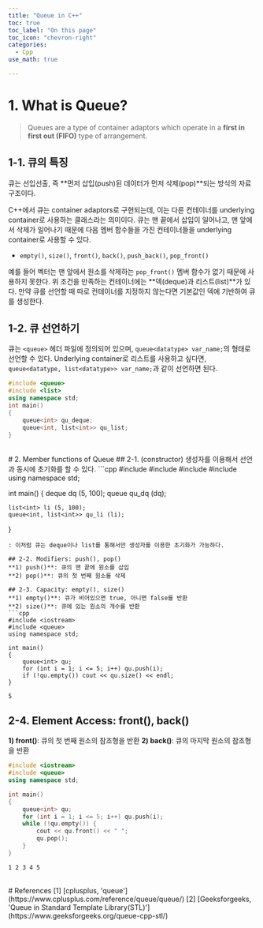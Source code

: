 ```yaml
---
title: "Queue in C++"
toc: true
toc_label: "On this page"
toc_icon: "chevron-right"
categories:
  - Cpp
use_math: true

---
```


# 1. What is Queue?
> Queues are a type of container adaptors which operate in a **first in first out (FIFO)** type of arrangement.

## 1-1. 큐의 특징
큐는 선입선출, 즉 **먼저 삽입(push)된 데이터가 먼저 삭제(pop)**되는 방식의 자료구조이다.

C++에서 큐는 container adaptors로 구현되는데, 이는 다른 컨테이너를 underlying container로 사용하는 클래스라는 의미이다. 큐는 맨 끝에서 삽입이 일어나고, 맨 앞에서 삭제가 일어나기 때문에 다음 멤버 함수들을 가진 컨테이너들을 underlying container로 사용할 수 있다.
- `empty()`, `size()`, `front()`, `back()`, `push_back()`, `pop_front()`

예를 들어 벡터는 맨 앞에서 원소를 삭제하는 `pop_front()` 멤버 함수가 없기 때문에 사용하지 못한다. 위 조건을 만족하는 컨테이너에는 **덱(deque)과 리스트(list)**가 있다. 만약 큐를 선언할 때 따로 컨테이너를 지정하지 않는다면 기본값인 덱에 기반하여 큐를 생성한다.

## 1-2. 큐 선언하기
큐는 `<queue>` 헤더 파일에 정의되어 있으며, `queue<datatype> var_name;`의 형태로 선언할 수 있다. Underlying container로 리스트를 사용하고 싶다면, `queue<datatype, list<datatype>> var_name;`과 같이 선언하면 된다.
```cpp
#include <queue>
#include <list>
using namespace std;
int main()
{
    queue<int> qu_deque;
    queue<int, list<int>> qu_list;
}
```


<br/>
# 2. Member functions of Queue
## 2-1. (constructor)
생성자를 이용해서 선언과 동시에 초기화를 할 수 있다.
```cpp
#include <iostream>
#include <queue>
#include <deque>
#include <list>
using namespace std;

int main()
{
    deque<int> dq (5, 100);
    queue<int> qu_dq (dq);
    
    list<int> li (5, 100);
    queue<int, list<int>> qu_li (li);
}
```
: 이처럼 큐는 deque이나 list를 통해서만 생성자를 이용한 초기화가 가능하다.

## 2-2. Modifiers: push(), pop()
**1) push()**: 큐의 맨 끝에 원소를 삽입
**2) pop()**: 큐의 첫 번째 원소를 삭제

## 2-3. Capacity: empty(), size()
**1) empty()**: 큐가 비어있으면 true, 아니면 false를 반환
**2) size()**: 큐에 있는 원소의 개수를 반환
```cpp
#include <iostream>
#include <queue>
using namespace std;

int main()
{
    queue<int> qu;
    for (int i = 1; i <= 5; i++) qu.push(i);
    if (!qu.empty()) cout << qu.size() << endl;
}
```
```
5
```

## 2-4. Element Access: front(), back()
**1) front()**: 큐의 첫 번째 원소의 참조형을 반환
**2) back()**: 큐의 마지막 원소의 참조형을 반환
```cpp
#include <iostream>
#include <queue>
using namespace std;

int main()
{
    queue<int> qu;
    for (int i = 1; i <= 5; i++) qu.push(i);
    while (!qu.empty()) {
        cout << qu.front() << " ";
        qu.pop();
    }
}
```
```
1 2 3 4 5
```


<br/>
# References
[1] [cplusplus, 'queue'](https://www.cplusplus.com/reference/queue/queue/)  
[2] [Geeksforgeeks, 'Queue in Standard Template Library(STL)'](https://www.geeksforgeeks.org/queue-cpp-stl/)  

